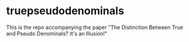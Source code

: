 # truepseudodenominals
This is the repo accompanying the paper "The Distinction Between True and Pseudo Denominals? It's an Illusion!"
